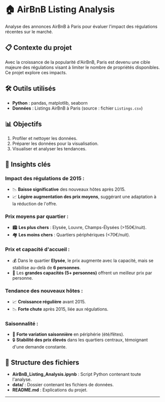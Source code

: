 # 🏠 AirBnB Listing Analysis

Analyse des annonces AirBnB à Paris pour évaluer l'impact des régulations récentes sur le marché.

## 📋 Contexte du projet
Avec la croissance de la popularité d'AirBnB, Paris est devenu une cible majeure des régulations visant à limiter le nombre de propriétés disponibles. Ce projet explore ces impacts.

## 🛠️ Outils utilisés
- **Python** : pandas, matplotlib, seaborn
- **Données** : Listings AirBnB à Paris (source : fichier `Listings.csv`)

## 📊 Objectifs
1. Profiler et nettoyer les données.
2. Préparer les données pour la visualisation.
3. Visualiser et analyser les tendances.

## 🚀 Insights clés
### Impact des régulations de 2015 :
- 📉 **Baisse significative** des nouveaux hôtes après 2015.
- 📈 **Légère augmentation des prix moyens**, suggérant une adaptation à la réduction de l'offre.

### Prix moyens par quartier :
- 🏙️ **Les plus chers** : Elysée, Louvre, Champs-Élysées (>150€/nuit).
- 🏘️ **Les moins chers** : Quartiers périphériques (<70€/nuit).

### Prix et capacité d'accueil :
- 💰 Dans le quartier **Elysée**, le prix augmente avec la capacité, mais se stabilise au-delà de **6 personnes**.
- 🏡 Les **grandes capacités (5+ personnes)** offrent un meilleur prix par personne.

### Tendance des nouveaux hôtes :
- 📈 **Croissance régulière** avant 2015.
- 📉 **Forte chute** après 2015, liée aux régulations.

### Saisonnalité :
- 📆 **Forte variation saisonnière** en périphérie (été/fêtes).
- 🔒 **Stabilité des prix élevés** dans les quartiers centraux, témoignant d'une demande constante.


## 📂 Structure des fichiers
- **AirBnB_Listing_Analysis.ipynb** : Script Python contenant toute l'analyse.
- **data/** : Dossier contenant les fichiers de données.
- **README.md** : Explications du projet.

---

